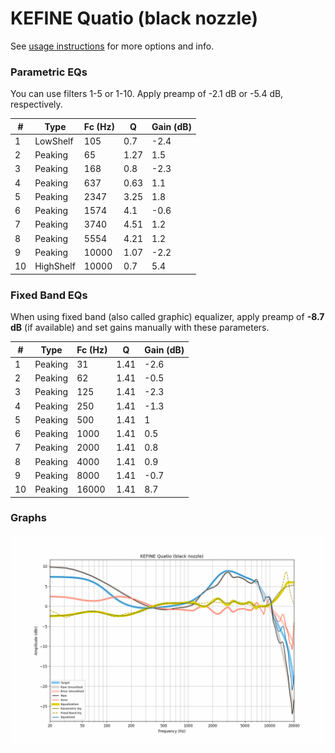 # KEFINE Quatio (black nozzle)
See [usage instructions](https://github.com/jaakkopasanen/AutoEq#usage) for more options and info.

### Parametric EQs
You can use filters 1-5 or 1-10. Apply preamp of -2.1 dB or -5.4 dB, respectively.

|   # | Type      |   Fc (Hz) |    Q |   Gain (dB) |
|-----|-----------|-----------|------|-------------|
|   1 | LowShelf  |       105 | 0.7  |        -2.4 |
|   2 | Peaking   |        65 | 1.27 |         1.5 |
|   3 | Peaking   |       168 | 0.8  |        -2.3 |
|   4 | Peaking   |       637 | 0.63 |         1.1 |
|   5 | Peaking   |      2347 | 3.25 |         1.8 |
|   6 | Peaking   |      1574 | 4.1  |        -0.6 |
|   7 | Peaking   |      3740 | 4.51 |         1.2 |
|   8 | Peaking   |      5554 | 4.21 |         1.2 |
|   9 | Peaking   |     10000 | 1.07 |        -2.2 |
|  10 | HighShelf |     10000 | 0.7  |         5.4 |

### Fixed Band EQs
When using fixed band (also called graphic) equalizer, apply preamp of **-8.7 dB** (if available) and set gains manually with these parameters.

|   # | Type    |   Fc (Hz) |    Q |   Gain (dB) |
|-----|---------|-----------|------|-------------|
|   1 | Peaking |        31 | 1.41 |        -2.6 |
|   2 | Peaking |        62 | 1.41 |        -0.5 |
|   3 | Peaking |       125 | 1.41 |        -2.3 |
|   4 | Peaking |       250 | 1.41 |        -1.3 |
|   5 | Peaking |       500 | 1.41 |         1   |
|   6 | Peaking |      1000 | 1.41 |         0.5 |
|   7 | Peaking |      2000 | 1.41 |         0.8 |
|   8 | Peaking |      4000 | 1.41 |         0.9 |
|   9 | Peaking |      8000 | 1.41 |        -0.7 |
|  10 | Peaking |     16000 | 1.41 |         8.7 |

### Graphs
![](./KEFINE%20Quatio%20(black%20nozzle).png)
